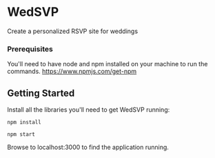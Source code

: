 # WedSVP

Create a personalized RSVP site for weddings


### Prerequisites

You'll need to have node and npm installed on your machine to run the commands.
https://www.npmjs.com/get-npm 

## Getting Started

Install all the libraries you'll need to get WedSVP running:

```
npm install
```

```
npm start
```
Browse to localhost:3000 to find the application running.
